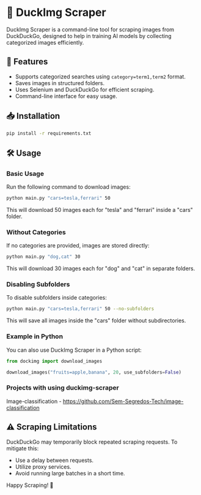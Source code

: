 # 🦆 DuckImg Scraper

DuckImg Scraper is a command-line tool for scraping images from DuckDuckGo, designed to help in training AI models by collecting categorized images efficiently.

## 🚀 Features
- Supports categorized searches using `category=term1,term2` format.
- Saves images in structured folders.
- Uses Selenium and DuckDuckGo for efficient scraping.
- Command-line interface for easy usage.

## 📥 Installation
```sh
pip install -r requirements.txt
```

## 🛠 Usage

### Basic Usage
Run the following command to download images:
```sh
python main.py "cars=tesla,ferrari" 50
```
This will download 50 images each for "tesla" and "ferrari" inside a "cars" folder.

### Without Categories
If no categories are provided, images are stored directly:
```sh
python main.py "dog,cat" 30
```
This will download 30 images each for "dog" and "cat" in separate folders.

### Disabling Subfolders
To disable subfolders inside categories:
```sh
python main.py "cars=tesla,ferrari" 50 --no-subfolders
```
This will save all images inside the "cars" folder without subdirectories.

### Example in Python
You can also use DuckImg Scraper in a Python script:
```python
from dockimg import download_images

download_images("fruits=apple,banana", 20, use_subfolders=False)
```

### Projects with using duckimg-scraper

Image-classification - https://github.com/Sem-Segredos-Tech/image-classification

## ⚠️ Scraping Limitations
DuckDuckGo may temporarily block repeated scraping requests. To mitigate this:
- Use a delay between requests.
- Utilize proxy services.
- Avoid running large batches in a short time.

Happy Scraping! 🦆
